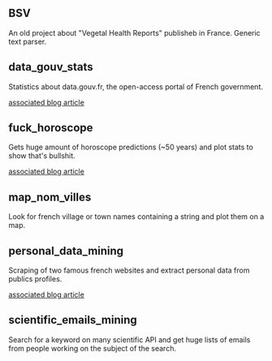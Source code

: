 
## BSV

An old project about "Vegetal Health Reports" publisheb in France. Generic text parser.

## data_gouv_stats

Statistics about data.gouv.fr, the open-access portal of French government.

[associated blog article](https://blog.data-baguette.com/data-gouv-fr-est-un-site-bienveillant-qui-te-rend-fou-2/)

## fuck_horoscope

Gets huge amount of horoscope predictions (~50 years) and plot stats to show that's bullshit.

[associated blog article](https://blog.data-baguette.com/hacking-de-lhoroscope-cest-quoi-ce-delire/)

## map_nom_villes

Look for french village or town names containing a string and plot them on a map.

## personal_data_mining

Scraping of two famous french websites and extract personal data from publics profiles.

[associated blog article](https://blog.data-baguette.com/data-mining-ton-identite-virtuelle-ne-tappartient-plus-2/)

## scientific_emails_mining

Search for a keyword on many scientific API and get huge lists of emails from people working on the subject of the search.
